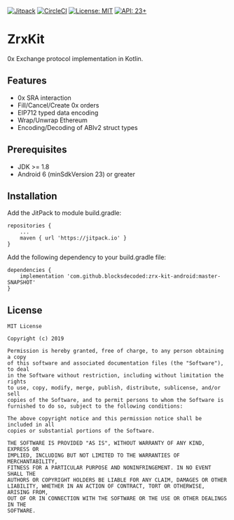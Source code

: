 [![Jitpack](https://jitpack.io/v/blocksdecoded/zrx-kit-android.svg)](https://jitpack.io/#blocksdecoded/zrx-kit-android)
[![CircleCI](https://circleci.com/gh/blocksdecoded/zrx-kit-android/tree/master.svg?style=shield)](https://circleci.com/gh/blocksdecoded/zrx-kit-android/tree/master)
[![License: MIT](https://img.shields.io/badge/License-MIT-brightgreen.svg)](https://opensource.org/licenses/MIT)
[![API: 23+](https://img.shields.io/badge/API-23+-brightgreen.svg)](https://opensource.org/licenses/MIT)
# ZrxKit
0x Exchange protocol implementation in Kotlin.

## Features
* 0x SRA interaction
* Fill/Cancel/Create 0x orders
* EIP712 typed data encoding
* Wrap/Unwrap Ethereum
* Encoding/Decoding of ABIv2 struct types

## Prerequisites
* JDK >= 1.8
* Android 6 (minSdkVersion 23) or greater

## Installation
Add the JitPack to module build.gradle:
```
repositories {
    ...
    maven { url 'https://jitpack.io' }
}
```
Add the following dependency to your build.gradle file:
```
dependencies {
    implementation 'com.github.blocksdecoded:zrx-kit-android:master-SNAPSHOT'
}
```

## License
    MIT License

    Copyright (c) 2019
    
    Permission is hereby granted, free of charge, to any person obtaining a copy
    of this software and associated documentation files (the "Software"), to deal
    in the Software without restriction, including without limitation the rights
    to use, copy, modify, merge, publish, distribute, sublicense, and/or sell
    copies of the Software, and to permit persons to whom the Software is
    furnished to do so, subject to the following conditions:
    
    The above copyright notice and this permission notice shall be included in all
    copies or substantial portions of the Software.
    
    THE SOFTWARE IS PROVIDED "AS IS", WITHOUT WARRANTY OF ANY KIND, EXPRESS OR
    IMPLIED, INCLUDING BUT NOT LIMITED TO THE WARRANTIES OF MERCHANTABILITY,
    FITNESS FOR A PARTICULAR PURPOSE AND NONINFRINGEMENT. IN NO EVENT SHALL THE
    AUTHORS OR COPYRIGHT HOLDERS BE LIABLE FOR ANY CLAIM, DAMAGES OR OTHER
    LIABILITY, WHETHER IN AN ACTION OF CONTRACT, TORT OR OTHERWISE, ARISING FROM,
    OUT OF OR IN CONNECTION WITH THE SOFTWARE OR THE USE OR OTHER DEALINGS IN THE
    SOFTWARE.
    